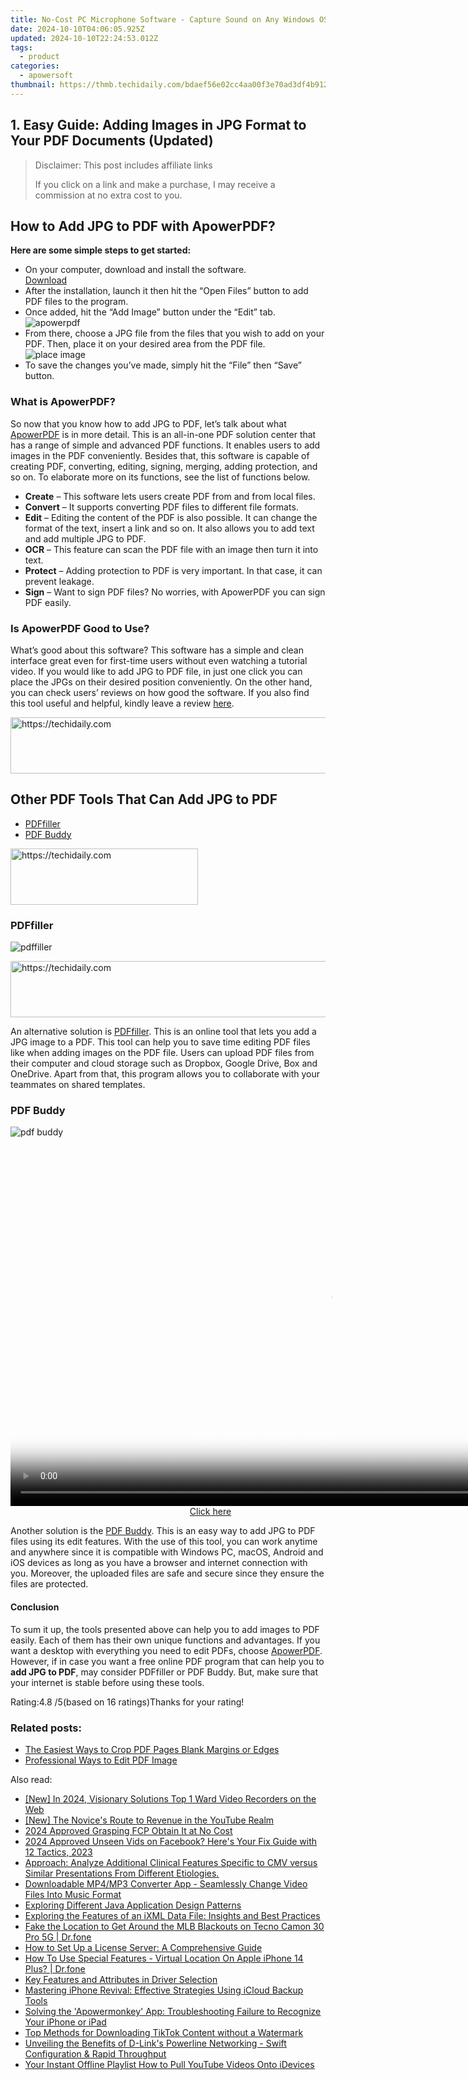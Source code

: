 ```yaml
---
title: No-Cost PC Microphone Software - Capture Sound on Any Windows OS
date: 2024-10-10T04:06:05.925Z
updated: 2024-10-10T22:24:53.012Z
tags:
  - product
categories:
  - apowersoft
thumbnail: https://thmb.techidaily.com/bdaef56e02cc4aa00f3e70ad3df4b912e80b691b8ee44c6197adf88943656c52.jpg
---
```


## 1. Easy Guide: Adding Images in JPG Format to Your PDF Documents (Updated)

>  Disclaimer: This post includes affiliate links
>
>  If you click on a link and make a purchase, I may receive a commission at no extra cost to you.
>

## How to Add JPG to PDF with ApowerPDF?

**Here are some simple steps to get started:**

* On your computer, download and install the software.  
[Download](https://tools.techidaily.com/apowersoft/products/)
* After the installation, launch it then hit the “Open Files” button to add PDF files to the program.
* Once added, hit the “Add Image” button under the “Edit” tab.  
![apowerpdf](https://www.apowersoft.com//webusupload.aoscdn.com/apowercom/wp-content/uploads/2020/07/add-image.jpg.webp)
* From there, choose a JPG file from the files that you wish to add on your PDF. Then, place it on your desired area from the PDF file.  
![place image](https://www.apowersoft.com//webusupload.aoscdn.com/apowercom/wp-content/uploads/2020/07/place-jpg.jpg.webp)
* To save the changes you’ve made, simply hit the “File” then “Save” button.

### What is ApowerPDF?

So now that you know how to add JPG to PDF, let’s talk about what [ApowerPDF](https://tools.techidaily.com/apowersoft/apower-pdf/) is in more detail. This is an all-in-one PDF solution center that has a range of simple and advanced PDF functions. It enables users to add images in the PDF conveniently. Besides that, this software is capable of creating PDF, converting, editing, signing, merging, adding protection, and so on. To elaborate more on its functions, see the list of functions below.

* **Create** – This software lets users create PDF from and from local files.
* **Convert** – It supports converting PDF files to different file formats.
* **Edit**  – Editing the content of the PDF is also possible. It can change the format of the text, insert a link and so on. It also allows you to add text and add multiple JPG to PDF.
* **OCR** – This feature can scan the PDF file with an image then turn it into text.
* **Protect** – Adding protection to PDF is very important. In that case, it can prevent leakage.
* **Sign** – Want to sign PDF files? No worries, with ApowerPDF you can sign PDF easily.

### Is ApowerPDF Good to Use?

What’s good about this software? This software has a simple and clean interface great even for first-time users without even watching a tutorial video. If you would like to add JPG to PDF file, in just one click you can place the JPGs on their desired position conveniently. On the other hand, you can check users’ reviews on how good the software. If you also find this tool useful and helpful, kindly leave a review [here](https://www.g2crowd.com/products/apowerpdf/reviews).

<!-- affiliate ads begin -->
<a href="https://aligracehair.sjv.io/c/5597632/2080333/19272" target="_top" id="2080333">
  <img src="//a.impactradius-go.com/display-ad/19272-2080333" border="0" alt="https://techidaily.com" width="728" height="90"/>
</a>
<img height="0" width="0" src="https://aligracehair.sjv.io/i/5597632/2080333/19272" style="position:absolute;visibility:hidden;" border="0" />
<!-- affiliate ads end -->

## Other PDF Tools That Can Add JPG to PDF

* [PDFfiller](https://tools.techidaily.com/apowersoft/products/)
* [PDF Buddy](https://tools.techidaily.com/apowersoft/products/)

<!-- affiliate ads begin -->
<a href="https://laganoo.pxf.io/c/5597632/1484910/16446" target="_top" id="1484910">
  <img src="//a.impactradius-go.com/display-ad/16446-1484910" border="0" alt="https://techidaily.com" width="300" height="90"/>
</a>
<img height="0" width="0" src="https://laganoo.pxf.io/i/5597632/1484910/16446" style="position:absolute;visibility:hidden;" border="0" />
<!-- affiliate ads end -->

### PDFfiller

![pdffiller](https://www.apowersoft.com//webusupload.aoscdn.com/apowercom/wp-content/uploads/2020/07/add-image-pdffiller.jpg.webp)

<!-- affiliate ads begin -->
<a href="https://appsumo.8odi.net/c/5597632/2087409/7443" target="_top" id="2087409">
  <img src="//a.impactradius-go.com/display-ad/7443-2087409" border="0" alt="https://techidaily.com" width="728" height="90"/>
</a>
<img height="0" width="0" src="https://appsumo.8odi.net/i/5597632/2087409/7443" style="position:absolute;visibility:hidden;" border="0" />
<!-- affiliate ads end -->

An alternative solution is [PDFfiller](https://www.pdffiller.com/en/categories/add-image.htm). This is an online tool that lets you add a JPG image to a PDF. This tool can help you to save time editing PDF files like when adding images on the PDF file. Users can upload PDF files from their computer and cloud storage such as Dropbox, Google Drive, Box and OneDrive. Apart from that, this program allows you to collaborate with your teammates on shared templates.

### PDF Buddy

![pdf buddy](https://www.apowersoft.com//webusupload.aoscdn.com/apowercom/wp-content/uploads/2020/07/add-jpg-using-pdfbuddy.jpg.webp)

<!-- affiliate ads begin -->
<span id="1155462">
					<video width="1024" height="576" style="cursor:pointer"
           poster="//a.impactradius-go.com/display-clicktoplayimage/1155462.png"
           onclick="if(!this.playClicked){this.play();this.setAttribute('controls',true);this.playClicked=true;}">
	   <source src="//a.impactradius-go.com/display-ad/14559-1155462">
	   <img src="//a.impactradius-go.com/display-clicktoplayimage/1155462.png" style="border: none; height: 100%; width: 100%; object-fit: contain">
	</video>
	<div style="width:640px;text-align:center"><a href="javascript:window.open(decodeURIComponent('https%3A%2F%2Fpropmoneyinc.pxf.io%2Fc%2F5597632%2F1155462%2F14559'), '_blank');void(0);">Click here</a></div>
</span>
<img height="0" width="0" src="https://imp.pxf.io/i/5597632/1155462/14559" style="position:absolute;visibility:hidden;" border="0" />
<!-- affiliate ads end -->

Another solution is the [PDF Buddy](https://www.pdfbuddy.com/how-to/add-image-to-pdf). This is an easy way to add JPG to PDF files using its edit features. With the use of this tool, you can work anytime and anywhere since it is compatible with Windows PC, macOS, Android and iOS devices as long as you have a browser and internet connection with you. Moreover, the uploaded files are safe and secure since they ensure the files are protected.

#### Conclusion

To sum it up, the tools presented above can help you to add images to PDF easily. Each of them has their own unique functions and advantages. If you want a desktop with everything you need to edit PDFs, choose [ApowerPDF](https://tools.techidaily.com/apowersoft/apower-pdf/). However, if in case you want a free online PDF program that can help you to **add JPG to PDF**, may consider PDFfiller or PDF Buddy. But, make sure that your internet is stable before using these tools.

Rating:4.8 /5(based on 16 ratings)Thanks for your rating!

### Related posts:

* [The Easiest Ways to Crop PDF Pages Blank Margins or Edges](https://tools.techidaily.com/apowersoft/apower-pdf/)
* [Professional Ways to Edit PDF Image](https://tools.techidaily.com/apowersoft/apower-pdf/)

<ins class="adsbygoogle"
     style="display:block"
     data-ad-format="autorelaxed"
     data-ad-client="ca-pub-7571918770474297"
     data-ad-slot="1223367746"></ins>

<ins class="adsbygoogle"
     style="display:block"
     data-ad-client="ca-pub-7571918770474297"
     data-ad-slot="8358498916"
     data-ad-format="auto"
     data-full-width-responsive="true"></ins>

<span class="atpl-alsoreadstyle">Also read:</span>
<div><ul>
<li><a href="https://screen-sharing-recording.techidaily.com/new-in-2024-visionary-solutions-top-1-ward-video-recorders-on-the-web/"><u>[New] In 2024, Visionary Solutions Top 1 Ward Video Recorders on the Web</u></a></li>
<li><a href="https://youtube-sure.techidaily.com/he-novices-route-to-revenue-in-the-youtube-realm/"><u>[New] The Novice's Route to Revenue in the YouTube Realm</u></a></li>
<li><a href="https://some-knowledge.techidaily.com/2024-approved-grasping-fcp-obtain-it-at-no-cost/"><u>2024 Approved Grasping FCP Obtain It at No Cost</u></a></li>
<li><a href="https://facebook-video-content.techidaily.com/2024-approved-unseen-vids-on-facebook-heres-your-fix-guide-with-12-tactics-2023/"><u>2024 Approved Unseen Vids on Facebook? Here's Your Fix Guide with 12 Tactics, 2023</u></a></li>
<li><a href="https://win-amazing.techidaily.com/approach-analyze-additional-clinical-features-specific-to-cmv-versus-similar-presentations-from-different-etiologies/"><u>Approach: Analyze Additional Clinical Features Specific to CMV versus Similar Presentations From Different Etiologies.</u></a></li>
<li><a href="https://fox-shield.techidaily.com/downloadable-mp4mp3-converter-app-seamlessly-change-video-files-into-music-format/"><u>Downloadable MP4/MP3 Converter App - Seamlessly Change Video Files Into Music Format</u></a></li>
<li><a href="https://fox-shield.techidaily.com/exploring-different-java-application-design-patterns/"><u>Exploring Different Java Application Design Patterns</u></a></li>
<li><a href="https://fox-shield.techidaily.com/exploring-the-features-of-an-ixml-data-file-insights-and-best-practices/"><u>Exploring the Features of an iXML Data File: Insights and Best Practices</u></a></li>
<li><a href="https://fake-location.techidaily.com/fake-the-location-to-get-around-the-mlb-blackouts-on-tecno-camon-30-pro-5g-drfone-by-drfone-virtual-android/"><u>Fake the Location to Get Around the MLB Blackouts on Tecno Camon 30 Pro 5G | Dr.fone</u></a></li>
<li><a href="https://fox-shield.techidaily.com/how-to-set-up-a-license-server-a-comprehensive-guide/"><u>How to Set Up a License Server: A Comprehensive Guide</u></a></li>
<li><a href="https://change-location.techidaily.com/how-to-use-special-features-virtual-location-on-apple-iphone-14-plus-drfone-by-drfone-virtual-ios/"><u>How To Use Special Features - Virtual Location On Apple iPhone 14 Plus? | Dr.fone</u></a></li>
<li><a href="https://fox-shield.techidaily.com/key-features-and-attributes-in-driver-selection/"><u>Key Features and Attributes in Driver Selection</u></a></li>
<li><a href="https://fox-shield.techidaily.com/mastering-iphone-revival-effective-strategies-using-icloud-backup-tools/"><u>Mastering iPhone Revival: Effective Strategies Using iCloud Backup Tools</u></a></li>
<li><a href="https://fox-shield.techidaily.com/solving-the-apowermonkey-app-troubleshooting-failure-to-recognize-your-iphone-or-ipad/"><u>Solving the 'Apowermonkey' App: Troubleshooting Failure to Recognize Your iPhone or iPad</u></a></li>
<li><a href="https://fox-shield.techidaily.com/top-methods-for-downloading-tiktok-content-without-a-watermark/"><u>Top Methods for Downloading TikTok Content without a Watermark</u></a></li>
<li><a href="https://buynow-tips.techidaily.com/unveiling-the-benefits-of-d-links-powerline-networking-swift-configuration-and-rapid-throughput/"><u>Unveiling the Benefits of D-Link's Powerline Networking - Swift Configuration & Rapid Throughput</u></a></li>
<li><a href="https://youtube-video-recordings.techidaily.com/your-instant-offline-playlist-how-to-pull-youtube-videos-onto-idevices/"><u>Your Instant Offline Playlist How to Pull YouTube Videos Onto iDevices</u></a></li>
</ul></div>

